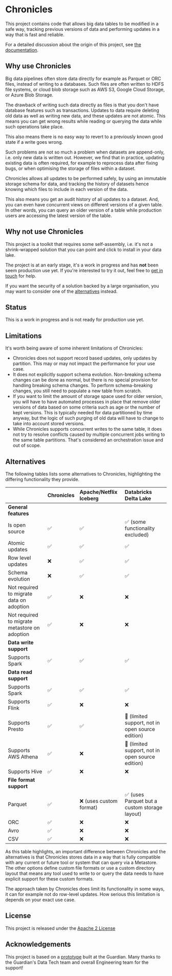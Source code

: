 # Chronicles

This project contains code that allows big data tables to be modified in a safe way, tracking previous versions of data and performing updates in a way that is fast and reliable.

For a detailed discussion about the origin of this project, see [the documentation](/docs/concepts.md).

## Why use Chronicles

Big data pipelines often store data directly for example as Parquet or ORC files, instead of writing to a databases.
Such files are often written to HDFS file systems, or cloud blob storage such as AWS S3, Google Cloud Storage, or Azure Blob Storage.

The drawback of writing such data directly as files is that you don't have database features such as transactions.
Updates to data require deleting old data as well as writing new data, and these updates are not atomic.
This means you can get wrong results while reading or querying the data while such operations take place.

This also means there is no easy way to revert to a previously known good state if a write goes wrong.

Such problems are not so much a problem when datasets are append-only, i.e. only new data is written out.
However, we find that in practice, updating existing data is often required, for example to reprocess data after fixing bugs, or when optimising the storage of files within a dataset.

Chronicles allows all updates to be performed safely, by using an immutable storage schema for data, and tracking the history of datasets hence knowing which files to include in each version of the data.

This also means you get an audit history of all updates to a dataset.
And, you can even have concurrent views on different versions of a given table.
In other words, you can query an older version of a table while production users are accessing the latest version of the table.

## Why not use Chronicles

This project is a toolkit that requires some self-assembly, i.e. it's not a shrink-wrapped solution that you can point and click to install in your data lake.

The project is at an early stage, it's a work in progress and has **not** been seem production use yet.
If you're interested to try it out, feel free to [get in touch](https://twitter.com/JanStette) for help.

If you want the security of a solution backed by a large organisation, you may want to consider one of the [alternatives](#alternatives) instead.

## Status

This is a work in progress and is not ready for production use yet. 

## Limitations

It's worth being aware of some inherent limitations of Chronicles:

* Chronicles does not support record based updates, only updates by partition.
This may or may not impact the performance for your use case.
* It does not explicitly support schema evolution.
Non-breaking schema changes can be done as normal, but there is no special provision for handling breaking schema changes.
To perform schema-breaking changes, you still need to populate a new table from scratch.
* If you want to limit the amount of storage space used for older version, you will have to have automated processes in place that remove older versions of data based on some criteria such as age or the number of kept versions.
This is typically needed for data partitioned by time anyway, but the logic of such purging of old data will have to change to take into account stored versions.
* While Chronicles supports concurrent writes to the same table, it does not try to resolve conflicts caused by multiple concurrent jobs writing to the same table partitions.
That's considered an orchestration issue and out of scope.

## Alternatives

The following tables lists some alternatives to Chronicles, highlighting the differing functionality they provide.


| &nbsp;  |             Chronicles      |  Apache/Netflix Iceberg      | Databricks Delta Lake     |
| ------------- | -------------   | :----------------------- | :------------------- |
|**General features**||||
|Is open source                          | ✅ | ✅ | ✅ (some functionality excluded)|
|Atomic updates                          | ✅ | ✅ | ✅|
|Row level updates                       | ❌ | ✅ | ✅|
|Schema evolution                        | ❌ | ✅ | ✅|
|Not required to migrate data on adoption     | ✅ | ❌ | ❌|
|Not required to migrate metastore on adoption| ✅ | ❌ | ❌|
|**Data write support** ||||
|Supports Spark     | ✅ | ✅ | ✅|
|**Data read support**||||
|Supports Spark     | ✅ | ✅ | ✅|
|Supports Flink     | ✅ | ❌ | ❌|
|Supports Presto    | ✅ | ✅ | 🔸 (limited support, not in open source edition)|
|Supports AWS Athena| ✅ | ❌ | 🔸 (limited support, not in open source edition)|
|Supports Hive      | ✅ | ❌ | ❌|
|**File format support**||||
|Parquet            | ✅ | ❌ (uses custom format) | ✅ (uses Parquet but a custom storage layout)|
|ORC                | ✅ | ❌ | ❌|
|Avro               | ✅ | ❌ | ❌|
|CSV                | ✅ | ❌ | ❌|

As this table highlights, an important difference between Chronicles and the alternatives is that Chronicles stores data in a way that is fully compatible with any current or future tool or system that can query via a Metastore.
The other options define custom file formats or use a custom directory layout that means any tool used to write to or query the data needs to have explicit support for these custom formats.

The approach taken by Chronicles does limit its functionality in some ways, it can for example not do row-level updates.
How serious this limitation is depends on your exact use case.

## License

This project is released under the [Apache 2 License](/LICENSE)

## Acknowledgements

This project is based on a [prototype](https://github.com/guardian/table-versions) built at the Guardian.
Many thanks to the Guardian's Data Tech team and overall Engineering team for the support!
